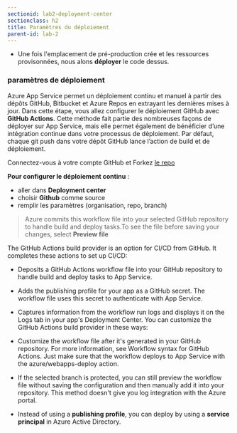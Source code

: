 ```yaml
---
sectionid: lab2-deployment-center
sectionclass: h2
title: Paramètres du déploiement 
parent-id: lab-2
---
```


- Une fois l'emplacement de pré-production crée et les ressources provisonnées, nous alons **déployer** le code dessus.

### paramètres de déploiement

Azure App Service permet un déploiement continu et manuel à partir des dépôts GitHub, Bitbucket et Azure Repos en extrayant les dernières mises à jour. Dans cette étape, vous allez configurer le déploiement GitHub avec **GitHub Actions**. Cette méthode fait partie des nombreuses façons de déployer sur App Service, mais elle permet également de bénéficier d’une intégration continue dans votre processus de déploiement. Par défaut, chaque git push dans votre dépôt GitHub lance l’action de build et de déploiement.

Connectez-vous à votre compte GitHub et Forkez [le repo](https://github.com/Azure-Samples/msdocs-nodejs-mongodb-azure-sample-app)

**Pour configurer le déploiement continu** :

- aller dans **Deployment center**
- choisir **Github** comme source
- remplir les paramètres (organisation, repo, branch)
  
> Azure commits this workflow file into your selected GitHub repository to handle build and deploy tasks.To see the file before saving your changes, select **Preview file**

The GitHub Actions build provider is an option for CI/CD from GitHub. It completes these actions to set up CI/CD:

- Deposits a GitHub Actions workflow file into your GitHub repository to handle build and deploy tasks to App Service.
- Adds the publishing profile for your app as a GitHub secret. The workflow file uses this secret to authenticate with App Service.
- Captures information from the workflow run logs and displays it on the Logs tab in your app's Deployment Center.
You can customize the GitHub Actions build provider in these ways:

- Customize the workflow file after it's generated in your GitHub repository. For more information, see Workflow syntax for GitHub Actions. Just make sure that the workflow deploys to App Service with the azure/webapps-deploy action.
- If the selected branch is protected, you can still preview the workflow file without saving the configuration and then manually add it into your repository. This method doesn't give you log integration with the Azure portal.
- Instead of using a **publishing profile**, you can deploy by using a **service principal** in Azure Active Directory.
